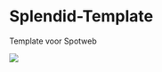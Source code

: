 Splendid-Template
=================

Template voor Spotweb

<img src="http://splendid-designs.nl/spotweb/preview.png" />